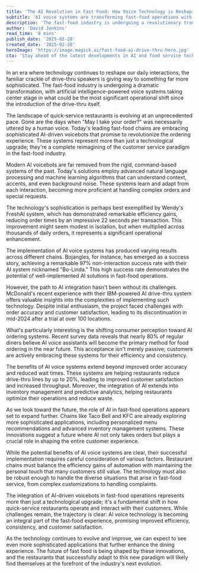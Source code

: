 ```yaml
---
title: 'The AI Revolution in Fast Food: How Voice Technology is Reshaping the Drive-Thru Experience'
subtitle: 'AI voice systems are transforming fast-food operations with improved efficiency and customer experience'
description: 'The fast-food industry is undergoing a revolutionary transformation with AI-powered voice systems reshaping drive-thru operations. Leading chains are implementing sophisticated voicebots that promise improved efficiency and customer experience, with some reporting significant reductions in order times and wait lines. While challenges exist, the technology continues to evolve, suggesting a future where AI becomes integral to the fast-food experience.'
author: 'David Jenkins'
read_time: '8 mins'
publish_date: '2025-02-28'
created_date: '2025-02-28'
heroImage: 'https://image.magick.ai/fast-food-ai-drive-thru-hero.jpg'
cta: 'Stay ahead of the latest developments in AI and food service technology. Follow us on LinkedIn for exclusive insights and updates on how artificial intelligence is transforming the restaurant industry.'
---
```


In an era where technology continues to reshape our daily interactions, the familiar crackle of drive-thru speakers is giving way to something far more sophisticated. The fast-food industry is undergoing a dramatic transformation, with artificial intelligence-powered voice systems taking center stage in what could be the most significant operational shift since the introduction of the drive-thru itself.

The landscape of quick-service restaurants is evolving at an unprecedented pace. Gone are the days when "May I take your order?" was necessarily uttered by a human voice. Today's leading fast-food chains are embracing sophisticated AI-driven voicebots that promise to revolutionize the ordering experience. These systems represent more than just a technological upgrade; they're a complete reimagining of the customer service paradigm in the fast-food industry.

Modern AI voicebots are far removed from the rigid, command-based systems of the past. Today's solutions employ advanced natural language processing and machine learning algorithms that can understand context, accents, and even background noise. These systems learn and adapt from each interaction, becoming more proficient at handling complex orders and special requests.

The technology's sophistication is perhaps best exemplified by Wendy's FreshAI system, which has demonstrated remarkable efficiency gains, reducing order times by an impressive 22 seconds per transaction. This improvement might seem modest in isolation, but when multiplied across thousands of daily orders, it represents a significant operational enhancement.

The implementation of AI voice systems has produced varying results across different chains. Bojangles, for instance, has emerged as a success story, achieving a remarkable 97% non-interaction success rate with their AI system nicknamed "Bo-Linda." This high success rate demonstrates the potential of well-implemented AI solutions in fast-food operations.

However, the path to AI integration hasn't been without its challenges. McDonald's recent experience with their IBM-powered AI drive-thru system offers valuable insights into the complexities of implementing such technology. Despite initial enthusiasm, the project faced challenges with order accuracy and customer satisfaction, leading to its discontinuation in mid-2024 after a trial at over 100 locations.

What's particularly interesting is the shifting consumer perception toward AI ordering systems. Recent survey data reveals that nearly 80% of regular diners believe AI voice assistants will become the primary method for food ordering in the near future. This acceptance isn't merely passive; customers are actively embracing these systems for their efficiency and consistency.

The benefits of AI voice systems extend beyond improved order accuracy and reduced wait times. These systems are helping restaurants reduce drive-thru lines by up to 20%, leading to improved customer satisfaction and increased throughput. Moreover, the integration of AI extends into inventory management and predictive analytics, helping restaurants optimize their operations and reduce waste.

As we look toward the future, the role of AI in fast-food operations appears set to expand further. Chains like Taco Bell and KFC are already exploring more sophisticated applications, including personalized menu recommendations and advanced inventory management systems. These innovations suggest a future where AI not only takes orders but plays a crucial role in shaping the entire customer experience.

While the potential benefits of AI voice systems are clear, their successful implementation requires careful consideration of various factors. Restaurant chains must balance the efficiency gains of automation with maintaining the personal touch that many customers still value. The technology must also be robust enough to handle the diverse situations that arise in fast-food service, from complex customizations to handling complaints.

The integration of AI-driven voicebots in fast-food operations represents more than just a technological upgrade; it's a fundamental shift in how quick-service restaurants operate and interact with their customers. While challenges remain, the trajectory is clear: AI voice technology is becoming an integral part of the fast-food experience, promising improved efficiency, consistency, and customer satisfaction.

As the technology continues to evolve and improve, we can expect to see even more sophisticated applications that further enhance the dining experience. The future of fast food is being shaped by these innovations, and the restaurants that successfully adapt to this new paradigm will likely find themselves at the forefront of the industry's next evolution.